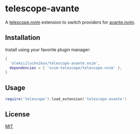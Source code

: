# telescope-avante

A [telescope.nvim](https://github.com/nvim-telescope/telescope.nvim) extension to switch providers for [avante.nvim](https://github.com/yetone/avante.nvim).

## Installation

Install using your favorite plugin manager:

```lua
{
  'oleksiiluchnikov/telescope-avante.nvim',
  dependencies = { 'nvim-telescope/telescope.nvim' },
}
```

## Usage

```lua
require('telescope').load_extension('telescope-avante')
```

## License

[MIT](https://choosealicense.com/licenses/mit/)
